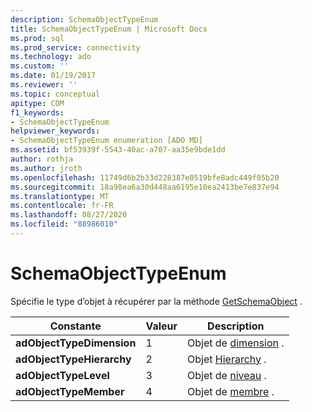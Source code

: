 ```yaml
---
description: SchemaObjectTypeEnum
title: SchemaObjectTypeEnum | Microsoft Docs
ms.prod: sql
ms.prod_service: connectivity
ms.technology: ado
ms.custom: ''
ms.date: 01/19/2017
ms.reviewer: ''
ms.topic: conceptual
apitype: COM
f1_keywords:
- SchemaObjectTypeEnum
helpviewer_keywords:
- SchemaObjectTypeEnum enumeration [ADO MD]
ms.assetid: bf53939f-5543-40ac-a707-aa35e9bde1dd
author: rothja
ms.author: jroth
ms.openlocfilehash: 11749d6b2b33d228387e0519bfe8adc449f05b20
ms.sourcegitcommit: 18a98ea6a30d448aa6195e10ea2413be7e837e94
ms.translationtype: MT
ms.contentlocale: fr-FR
ms.lasthandoff: 08/27/2020
ms.locfileid: "88986010"
---
```

# <a name="schemaobjecttypeenum"></a>SchemaObjectTypeEnum
Spécifie le type d’objet à récupérer par la méthode [GetSchemaObject](./getschemaobject-method-ado-md.md) .  
  
|Constante|Valeur|Description|  
|--------------|-----------|-----------------|  
|**adObjectTypeDimension**|1|Objet de [dimension](./dimension-object-ado-md.md) .|  
|**adObjectTypeHierarchy**|2|Objet [Hierarchy](./hierarchy-object-ado-md.md) .|  
|**adObjectTypeLevel**|3|Objet de [niveau](./level-object-ado-md.md) .|  
|**adObjectTypeMember**|4|Objet de [membre](./member-object-ado-md.md) .|